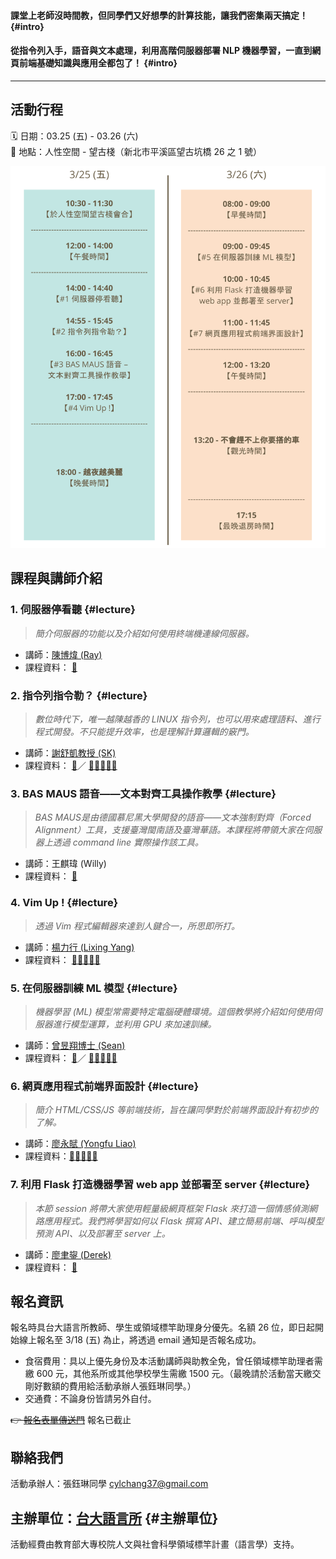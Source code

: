 #### 課堂上老師沒時間教，但同學們又好想學的計算技能，讓我們密集兩天搞定！ {#intro}
#### 從指令列入手，語音與文本處理，利用高階伺服器部署 NLP 機器學習，一直到網頁前端基礎知識與應用全都包了！ {#intro}
--------

## 活動行程

🗓 日期：03.25 (五) - 03.26 (六)     
📍 地點：人性空間 - 望古棧（新北市平溪區望古坑橋 26 之 1 號）

![活動行程表](/assets/schedule.png)


## 課程與講師介紹

### 1. 伺服器停看聽 {#lecture}
> *簡介伺服器的功能以及介紹如何使用終端機連線伺服器。*
- 講師：[陳博煒 (Ray)](https://github.com/Rayologist)
- 課程資料： [📄](https://docs.google.com/presentation/d/1OzOMJ2T73YdY1fmNiHTRdh6xcVFyi4hYBO-61SVrsoU/edit?usp=sharing)   

### 2. 指令列指令勒？ {#lecture} 
> *數位時代下，唯一越陳越香的 LINUX 指令列，也可以用來處理語料、進行程式開發。不只能提升效率，也是理解計算邏輯的竅門。*
- 講師：[謝舒凱教授 (SK)](https://github.com/loperntu)
- 課程資料： [📄](/cmd/cmd4linguist.html)／ [🏰🐎🐎🐎🐎](https://github.com/langsci-edu/HoCoML/blob/gh-pages/cmd/cmd4linguist.Rmd)

### 3. BAS MAUS 語音——文本對齊工具操作教學 {#lecture} 
> *BAS MAUS是由德國慕尼黑大學開發的語音——文本強制對齊（Forced Alignment）工具，支援臺灣閩南語及臺灣華語。本課程將帶領大家在伺服器上透過 command line 實際操作該工具。*
- 講師：王麒瑋 (Willy)
- 課程資料： [📄](https://drive.google.com/file/d/1ueHEvqqmWqe8GnxmEkI35nBTQfh7Hmt6/view?usp=sharing)

### 4. Vim Up ! {#lecture} 
> *透過 Vim 程式編輯器來達到人鍵合一，所思即所打。*
- 講師：[楊力行 (Lixing Yang)](https://github.com/Retr0327)
- 課程資料： [🏰🐎🐎🐎🐎](https://github.com/Retr0327/vim-101) 


### 5. 在伺服器訓練 ML 模型 {#lecture}  
> *機器學習 (ML) 模型常需要特定電腦硬體環境。這個教學將介紹如何使用伺服器進行模型運算，並利用 GPU 來加速訓練。*
- 講師：[曾昱翔博士 (Sean)](https://github.com/seantyh)
- 課程資料： [📄](https://bit.ly/hocoml-ml)／ [🏰🐎🐎🐎🐎](https://bit.ly/hocoml-mlcolab)

### 6. 網頁應用程式前端界面設計 {#lecture}  
> *簡介 HTML/CSS/JS 等前端技術，旨在讓同學對於前端界面設計有初步的了解。*
- 講師：[廖永賦 (Yongfu Liao)](https://github.com/liao961120)
- 課程資料：[🏰🐎🐎🐎🐎](https://github.com/liao961120/frontend-101)

### 7. 利用 Flask 打造機器學習 web app 並部署至 server {#lecture}  
> *本節 session 將帶大家使用輕量級網頁框架 Flask 來打造一個情感偵測網路應用程式。我們將學習如何以 Flask 撰寫 API、建立簡易前端、呼叫模型預測 API、以及部署至 server 上。*
- 講師：[廖聿鋆 (Derek)](https://github.com/yuyunliao0821)
- 課程資料： [📄](https://bit.ly/3KVcwvq)  


## 報名資訊
報名時具台大語言所教師、學生或領域標竿助理身分優先。名額 26 位，即日起開始線上報名至 3/18 (五) 為止，將透過 email 通知是否報名成功。

- 食宿費用：具以上優先身份及本活動講師與助教全免，曾任領域標竿助理者需繳 600 元，其他系所或其他學校學生需繳 1500 元。（最晚請於活動當天繳交剛好數額的費用給活動承辦人張鈺琳同學。）
- 交通費：不論身份皆請另外自付。

~~👉 [報名表單傳送門](https://forms.gle/YJdMwUNXz4bgQQr27)~~ 報名已截止


## 聯絡我們
活動承辦人：張鈺琳同學 <cylchang37@gmail.com>

## 主辦單位：[台大語言所](https://linguistics.ntu.edu.tw/) {#主辦單位}
活動經費由教育部大專校院人文與社會科學領域標竿計畫（語言學）支持。
